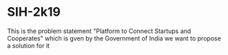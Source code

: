 # SIH-2k19
 This is the problem statement "Platform to Connect Startups and Cooperates" which is gven by the Government of India we want to propose a solution for it
